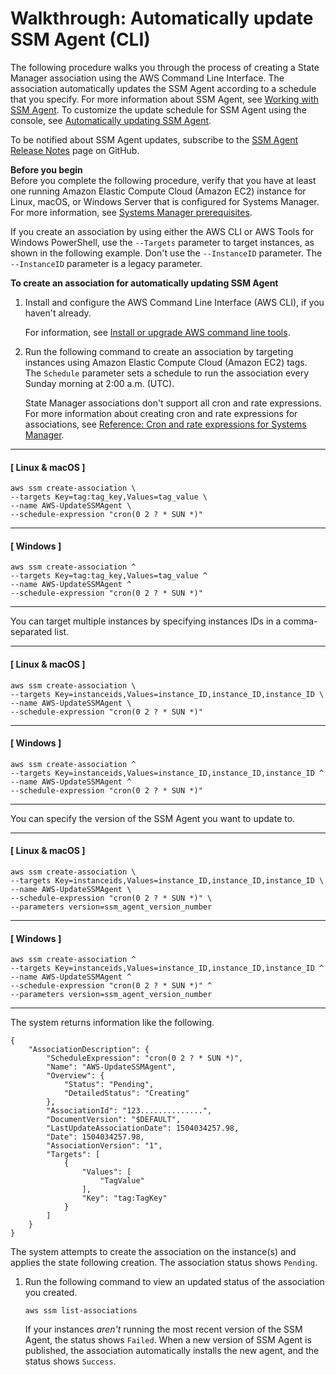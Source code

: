 # Walkthrough: Automatically update SSM Agent \(CLI\)<a name="sysman-state-cli"></a>

The following procedure walks you through the process of creating a State Manager association using the AWS Command Line Interface\. The association automatically updates the SSM Agent according to a schedule that you specify\. For more information about SSM Agent, see [Working with SSM Agent](ssm-agent.md)\. To customize the update schedule for SSM Agent using the console, see [Automatically updating SSM Agent](ssm-agent-automatic-updates.md#ssm-agent-automatic-updates-console)\.

To be notified about SSM Agent updates, subscribe to the [SSM Agent Release Notes](https://github.com/aws/amazon-ssm-agent/blob/master/RELEASENOTES.md) page on GitHub\.

**Before you begin**  
Before you complete the following procedure, verify that you have at least one running Amazon Elastic Compute Cloud \(Amazon EC2\) instance for Linux, macOS, or Windows Server that is configured for Systems Manager\. For more information, see [Systems Manager prerequisites](systems-manager-prereqs.md)\. 

If you create an association by using either the AWS CLI or AWS Tools for Windows PowerShell, use the `--Targets` parameter to target instances, as shown in the following example\. Don't use the `--InstanceID` parameter\. The `--InstanceID` parameter is a legacy parameter\.

**To create an association for automatically updating SSM Agent**

1. Install and configure the AWS Command Line Interface \(AWS CLI\), if you haven't already\.

   For information, see [Install or upgrade AWS command line tools](getting-started-cli.md)\.

1. Run the following command to create an association by targeting instances using Amazon Elastic Compute Cloud \(Amazon EC2\) tags\. The `Schedule` parameter sets a schedule to run the association every Sunday morning at 2:00 a\.m\. \(UTC\)\.

   State Manager associations don't support all cron and rate expressions\. For more information about creating cron and rate expressions for associations, see [Reference: Cron and rate expressions for Systems Manager](reference-cron-and-rate-expressions.md)\.

------
#### [ Linux & macOS ]

   ```
   aws ssm create-association \
   --targets Key=tag:tag_key,Values=tag_value \
   --name AWS-UpdateSSMAgent \
   --schedule-expression "cron(0 2 ? * SUN *)"
   ```

------
#### [ Windows ]

   ```
   aws ssm create-association ^
   --targets Key=tag:tag_key,Values=tag_value ^
   --name AWS-UpdateSSMAgent ^
   --schedule-expression "cron(0 2 ? * SUN *)"
   ```

------

   You can target multiple instances by specifying instances IDs in a comma\-separated list\.

------
#### [ Linux & macOS ]

   ```
   aws ssm create-association \
   --targets Key=instanceids,Values=instance_ID,instance_ID,instance_ID \
   --name AWS-UpdateSSMAgent \
   --schedule-expression "cron(0 2 ? * SUN *)"
   ```

------
#### [ Windows ]

   ```
   aws ssm create-association ^
   --targets Key=instanceids,Values=instance_ID,instance_ID,instance_ID ^
   --name AWS-UpdateSSMAgent ^
   --schedule-expression "cron(0 2 ? * SUN *)"
   ```

------

   You can specify the version of the SSM Agent you want to update to\.

------
#### [ Linux & macOS ]

   ```
   aws ssm create-association \
   --targets Key=instanceids,Values=instance_ID,instance_ID,instance_ID \
   --name AWS-UpdateSSMAgent \
   --schedule-expression "cron(0 2 ? * SUN *)" \
   --parameters version=ssm_agent_version_number
   ```

------
#### [ Windows ]

   ```
   aws ssm create-association ^
   --targets Key=instanceids,Values=instance_ID,instance_ID,instance_ID ^
   --name AWS-UpdateSSMAgent ^
   --schedule-expression "cron(0 2 ? * SUN *)" ^
   --parameters version=ssm_agent_version_number
   ```

------

   The system returns information like the following\.

   ```
   {
       "AssociationDescription": {
           "ScheduleExpression": "cron(0 2 ? * SUN *)",
           "Name": "AWS-UpdateSSMAgent",
           "Overview": {
               "Status": "Pending",
               "DetailedStatus": "Creating"
           },
           "AssociationId": "123..............",
           "DocumentVersion": "$DEFAULT",
           "LastUpdateAssociationDate": 1504034257.98,
           "Date": 1504034257.98,
           "AssociationVersion": "1",
           "Targets": [
               {
                   "Values": [
                       "TagValue"
                   ],
                   "Key": "tag:TagKey"
               }
           ]
       }
   }
   ```

   The system attempts to create the association on the instance\(s\) and applies the state following creation\. The association status shows `Pending`\.

1. Run the following command to view an updated status of the association you created\. 

   ```
   aws ssm list-associations
   ```

   If your instances *aren't* running the most recent version of the SSM Agent, the status shows `Failed`\. When a new version of SSM Agent is published, the association automatically installs the new agent, and the status shows `Success`\.
